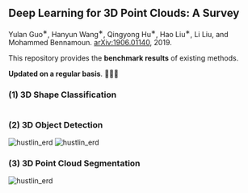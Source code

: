 ## Deep Learning for 3D Point Clouds: A Survey

Yulan Guo<sup>∗</sup>, Hanyun Wang<sup>∗</sup>,  Qingyong Hu<sup>∗</sup>,  Hao Liu<sup>∗</sup>,  Li Liu,  and Mohammed Bennamoun. [arXiv:1906.01140](https://arxiv.org/abs/1906.01140), 2019. 

This repository provides the **benchmark results** of existing methods. 

**Updated on a regular basis**. :tada::tada::tada:



### (1) 3D Shape Classification
<a href="./classification.pdf" class="image fit"><img src="images/marr_pic.jpg" alt=""></a>	


### (2) 3D Object Detection
![hustlin_erd]("./detection.pdf")
![hustlin_erd]("./detection_bev.pdf")


### (3) 3D Point Cloud Segmentation
![hustlin_erd]("./Segmentation.pdf")
